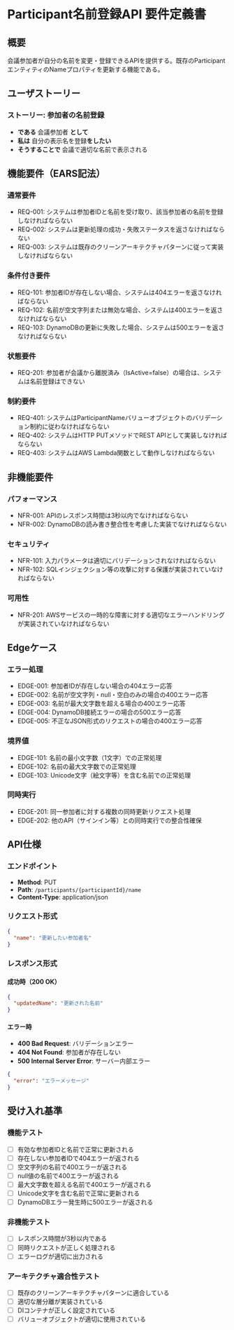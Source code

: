 # Participant名前登録API 要件定義書

## 概要

会議参加者が自分の名前を変更・登録できるAPIを提供する。既存のParticipantエンティティのNameプロパティを更新する機能である。

## ユーザストーリー

### ストーリー: 参加者の名前登録

- **である** 会議参加者 **として**
- **私は** 自分の表示名を登録**をしたい**
- **そうすることで** 会議で適切な名前で表示される

## 機能要件（EARS記法）

### 通常要件

- REQ-001: システムは参加者IDと名前を受け取り、該当参加者の名前を登録しなければならない
- REQ-002: システムは更新処理の成功・失敗ステータスを返さなければならない
- REQ-003: システムは既存のクリーンアーキテクチャパターンに従って実装しなければならない

### 条件付き要件

- REQ-101: 参加者IDが存在しない場合、システムは404エラーを返さなければならない
- REQ-102: 名前が空文字列または無効な場合、システムは400エラーを返さなければならない
- REQ-103: DynamoDBの更新に失敗した場合、システムは500エラーを返さなければならない

### 状態要件

- REQ-201: 参加者が会議から離脱済み（IsActive=false）の場合は、システムは名前登録はできない

### 制約要件

- REQ-401: システムはParticipantNameバリューオブジェクトのバリデーション制約に従わなければならない
- REQ-402: システムはHTTP PUTメソッドでREST APIとして実装しなければならない
- REQ-403: システムはAWS Lambda関数として動作しなければならない

## 非機能要件

### パフォーマンス

- NFR-001: APIのレスポンス時間は3秒以内でなければならない
- NFR-002: DynamoDBの読み書き整合性を考慮した実装でなければならない

### セキュリティ

- NFR-101: 入力パラメータは適切にバリデーションされなければならない
- NFR-102: SQLインジェクション等の攻撃に対する保護が実装されていなければならない

### 可用性

- NFR-201: AWSサービスの一時的な障害に対する適切なエラーハンドリングが実装されていなければならない

## Edgeケース

### エラー処理

- EDGE-001: 参加者IDが存在しない場合の404エラー応答
- EDGE-002: 名前が空文字列・null・空白のみの場合の400エラー応答
- EDGE-003: 名前が最大文字数を超える場合の400エラー応答
- EDGE-004: DynamoDB接続エラーの場合の500エラー応答
- EDGE-005: 不正なJSON形式のリクエストの場合の400エラー応答

### 境界値

- EDGE-101: 名前の最小文字数（1文字）での正常処理
- EDGE-102: 名前の最大文字数での正常処理
- EDGE-103: Unicode文字（絵文字等）を含む名前での正常処理

### 同時実行

- EDGE-201: 同一参加者に対する複数の同時更新リクエスト処理
- EDGE-202: 他のAPI（サインイン等）との同時実行での整合性確保

## API仕様

### エンドポイント
- **Method**: PUT
- **Path**: `/participants/{participantId}/name`
- **Content-Type**: application/json

### リクエスト形式
```json
{
  "name": "更新したい参加者名"
}
```

### レスポンス形式

#### 成功時（200 OK）
```json
{
  "updatedName": "更新された名前"
}
```

#### エラー時
- **400 Bad Request**: バリデーションエラー
- **404 Not Found**: 参加者が存在しない
- **500 Internal Server Error**: サーバー内部エラー

```json
{
  "error": "エラーメッセージ"
}
```

## 受け入れ基準

### 機能テスト

- [ ] 有効な参加者IDと名前で正常に更新される
- [ ] 存在しない参加者IDで404エラーが返される
- [ ] 空文字列の名前で400エラーが返される
- [ ] null値の名前で400エラーが返される
- [ ] 最大文字数を超える名前で400エラーが返される
- [ ] Unicode文字を含む名前で正常に更新される
- [ ] DynamoDBエラー発生時に500エラーが返される

### 非機能テスト

- [ ] レスポンス時間が3秒以内である
- [ ] 同時リクエストが正しく処理される
- [ ] エラーログが適切に出力される

### アーキテクチャ適合性テスト

- [ ] 既存のクリーンアーキテクチャパターンに適合している
- [ ] 適切な層分離が実装されている
- [ ] DIコンテナが正しく設定されている
- [ ] バリューオブジェクトが適切に使用されている